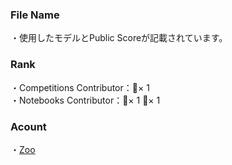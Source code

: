 ### File Name
・使用したモデルとPublic Scoreが記載されています。

### Rank
・Competitions Contributor：🥉× 1<br>
・Notebooks Contributor：🥈× 1 🥉× 1

### Acount
・[Zoo](https://www.kaggle.com/yshiml)
